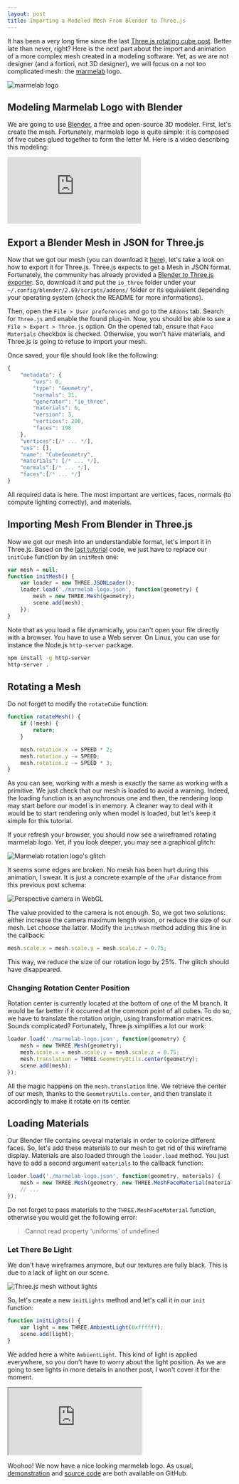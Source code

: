 ```yaml
---
layout: post
title: Importing a Modeled Mesh From Blender to Three.js
---
```


It has been a very long time since the last [Three.js rotating cube post](http://www.jonathan-petitcolas.com/2013/04/02/create-rotating-cube-in-webgl-with-threejs.html).
Better late than never, right? Here is the next part about the import and animation
of a more complex mesh created in a modeling software. Yet, as we are not designer (and
a fortiori, not 3D designer), we will focus on a not too complicated mesh: the
[marmelab](http://www.marmelab.com) logo.

<div class="image">
    <img src="/img/posts/marmelab-logo.png" alt="marmelab logo" title="marmelab logo" class="responsive" />
</div>

## Modeling Marmelab Logo with Blender

We are going to use [Blender](http://www.blender.org/), a free and open-source 3D modeler.
First, let's create the mesh. Fortunately, marmelab logo is quite simple: it is
composed of five cubes glued together to form the letter M. Here is a video describing
this modeling:

<div class='embed-container'>
    <iframe src="https://www.youtube.com/embed/cxT63CxU-ag" frameborder="0" allowfullscreen></iframe>
</div>

## Export a Blender Mesh in JSON for Three.js

Now that we got our mesh (you can download it [here](https://github.com/jpetitcolas/webgl-experiments/raw/gh-pages/01-rotating-mesh/marmelab.blend)),
let's take a look on how to export it for Three.js. Three.js expects to get a Mesh in
JSON format. Fortunately, the community has already provided a [Blender to Three.js exporter](https://github.com/mrdoob/three.js/tree/master/utils/exporters/blender).
So, download it and put the `io_three` folder under your `~/.config/blender/2.69/scripts/addons/`
folder or its equivalent depending your operating system (check the README for more informations).

Then, open the `File > User preferences` and go to the `Addons` tab.
Search for `Three.js` and enable the found plug-in. Now, you should be able to see
a `File > Export > Three.js` option. On the opened tab, ensure that `Face Materials`
checkbox is checked. Otherwise, you won't have materials, and Three.js is going to
refuse to import your mesh.

Once saved, your file should look like the following:

``` js
{
    "metadata": {
        "uvs": 0,
        "type": "Geometry",
        "normals": 31,
        "generator": "io_three",
        "materials": 6,
        "version": 3,
        "vertices": 200,
        "faces": 198
    },
    "vertices":[/* ... */],
    "uvs": [],
    "name": "CubeGeometry",
    "materials": [/* ... */],
    "normals":[/* ... */],
    "faces":[/* ... */]
}
```

All required data is here. The most important are vertices, faces,
normals (to compute lighting correctly), and materials.

## Importing Mesh From Blender in Three.js

Now we got our mesh into an understandable format, let's import it in Three.js.
Based on the [last tutorial](http://localhost:4000/2013/04/02/create-rotating-cube-in-webgl-with-threejs.html)
code, we just have to replace our `initCube` function by an `initMesh` one:

``` js
var mesh = null;
function initMesh() {
    var loader = new THREE.JSONLoader();
    loader.load('./marmelab-logo.json', function(geometry) {
        mesh = new THREE.Mesh(geometry);
        scene.add(mesh);
    });
}
```

Note that as you load a file dynamically, you can't open your file directly with
a browser. You have to use a Web server. On Linux, you can use for instance
the Node.js `http-server` package.

``` sh
npm install -g http-server
http-server .
```

## Rotating a Mesh

Do not forget to modify the `rotateCube` function:

```js
function rotateMesh() {
    if (!mesh) {
        return;
    }

    mesh.rotation.x -= SPEED * 2;
    mesh.rotation.y -= SPEED;
    mesh.rotation.z -= SPEED * 3;
}
```

As you can see, working with a mesh is exactly the same as working with a primitive.
We just check that our mesh is loaded to avoid a warning. Indeed, the loading function
is an asynchronous one and then, the rendering loop may start before our model is in
memory. A cleaner way to deal with it would be to start rendering only when model is
loaded, but let's keep it simple for this tutorial.

If your refresh your browser, you should now see a wireframed rotating marmelab logo.
Yet, if you look deeper, you may see a graphical glitch:

<img src="/img/posts/marmelab-logo-glitch.png" alt="Marmelab rotation logo's glitch" title="Marmelab rotation logo's glitch" />

It seems some edges are broken. No mesh has been hurt during this animation, I swear.
It is just a concrete example of the `zFar` distance from this previous post schema:

<img src="/img/posts/perspective-ecran.png" alt="Perspective camera in WebGL" title="Perspective camera in WebGL" />

The value provided to the camera is not enough. So, we got two solutions: either
increase the camera maximum length vision, or reduce the size of our mesh. Let choose
the latter. Modify the `initMesh` method adding this line in the callback:

``` js
mesh.scale.x = mesh.scale.y = mesh.scale.z = 0.75;
```

This way, we reduce the size of our rotation logo by 25%. The glitch should
have disappeared.

### Changing Rotation Center Position

Rotation center is currently located at the bottom of one of the M branch. It would
be far better if it occurred at the common point of all cubes. To do so, we have
to translate the rotation origin, using transformation matrices. Sounds complicated?
Fortunately, Three.js simplifies a lot our work:

``` js
loader.load('./marmelab-logo.json', function(geometry) {
    mesh = new THREE.Mesh(geometry);
    mesh.scale.x = mesh.scale.y = mesh.scale.z = 0.75;
    mesh.translation = THREE.GeometryUtils.center(geometry);
    scene.add(mesh);
});
```

All the magic happens on the `mesh.translation` line. We retrieve the center of
our mesh, thanks to the `GeometryUtils.center`, and then translate it accordingly
to make it rotate on its center.

## Loading Materials

Our Blender file contains several materials in order to colorize different faces.
So, let's add these materials to our mesh to get rid of this wireframe display.
Materials are also loaded through the `loader.load` method. You just have to
add a second argument `materials` to the callback function:

``` js
loader.load('./marmelab-logo.json', function(geometry, materials) {
    mesh = new THREE.Mesh(geometry, new THREE.MeshFaceMaterial(materials));
    // ...
});
```
Do not forget to pass materials to the `THREE.MeshFaceMaterial` function, otherwise
you would get the following error:

> Cannot read property 'uniforms' of undefined

### Let There Be Light

We don't have wireframes anymore, but our textures are fully black. This is due
to a lack of light on our scene.

<img src="/img/posts/mesh-with-no-light.png" alt="Three.js mesh without lights" title="Three.js mesh without lights" />

So, let's create a new `initLights` method and let's call it in our `init` function:

``` js
function initLights() {
    var light = new THREE.AmbientLight(0xffffff);
    scene.add(light);
}
```
We added here a white `AmbientLight`. This kind of light is applied everywhere, so
you don't have to worry about the light position. As we are going to see lights in
more details in another post, I won't cover it for the moment.

<div class='embed-container'>
    <iframe src="http://www.jonathan-petitcolas.com/webgl-experiments/01-rotating-mesh/"></iframe>
</div>

Woohoo! We now have a nice looking marmelab logo. As usual, [demonstration](http://www.jonathan-petitcolas.com/webgl-experiments/01-rotating-mesh/) and [source code](https://github.com/jpetitcolas/webgl-experiments/tree/gh-pages/01-rotating-mesh) are
both available on GitHub.
